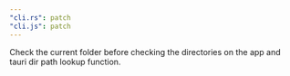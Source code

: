 ```yaml
---
"cli.rs": patch
"cli.js": patch
---
```


Check the current folder before checking the directories on the app and tauri dir path lookup function.
